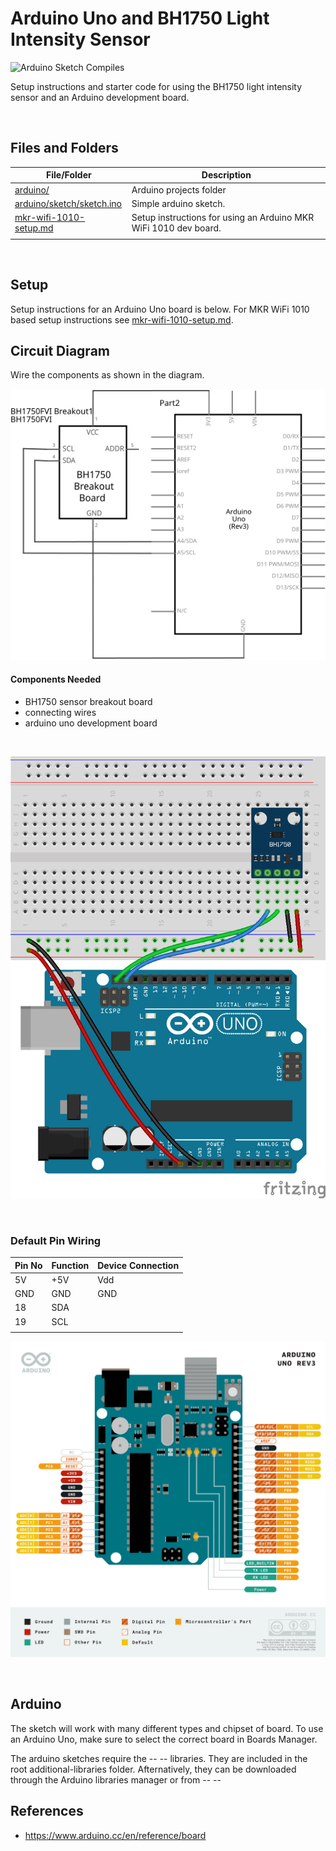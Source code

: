 # Arduino Uno and BH1750 Light Intensity Sensor

![Arduino Sketch Compiles](https://github.com/SERC-IoT/Starter-BH1750-Light-Intensity-Sensor/workflows/Arduino%20Sketch%20Compiles/badge.svg)

Setup instructions and starter code for using the BH1750 light intensity sensor and an Arduino development board.

<br />

## Files and Folders

| File/Folder | Description |
|--- | --- |
| [arduino/](arduino/) | Arduino projects folder |
| [arduino/sketch/sketch.ino](arduino/sketch/sketch.ino) | Simple arduino sketch. |
| [mkr-wifi-1010-setup.md](mkr-wifi-1010-setup.md) | Setup instructions for using an Arduino MKR WiFi 1010 dev board. |
|  |  |

<br />

## Setup

Setup instructions for an Arduino Uno board is below. For MKR WiFi 1010 based setup instructions see [mkr-wifi-1010-setup.md](mkr-wifi-1010-setup.md).

## Circuit Diagram
Wire the components as shown in the diagram.

![circuit diagram](assets/uno-bh1750-sensor-circuit-diagram_schem.svg)

#### Components Needed
* BH1750 sensor breakout board
* connecting wires
* arduino uno development board

<br />

![breadboard diagram](assets/uno-bh1750-sensor-circuit-diagram_bb.png)

<br />

### Default Pin Wiring

| Pin No | Function | Device Connection |
| --- | --- | --- |
| 5V | +5V | Vdd |
| GND | GND | GND |
| 18 | SDA |  | SDA |
| 19 | SCL |  | SCL |
|  |  |  |

![pin diagram](assets/Pinout-UNOrev3_latest.png)

<br />

## Arduino

The sketch will work with many different types and chipset of board. To use an Arduino Uno, make sure to select the correct board in Boards Manager.

<!-- #TODO add library info -->
The arduino sketches require the -- -- libraries. They are included in the root additional-libraries folder. Afternatively, they can be downloaded through the Arduino libraries manager or from -- --

## References

* https://www.arduino.cc/en/reference/board
